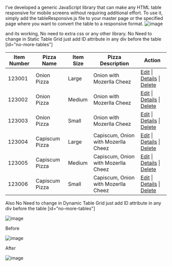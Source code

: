 I’ve developed a generic JavaScript library that can make any HTML table responsive for mobile screens without requiring additional effort. To use it, simply add the tableResponsive.js file to your master page or the specified page where you want to convert the table to a responsive format.
![image](https://github.com/orbitrover/ResponsiveTableGrid/assets/8413437/38c2ea74-367f-4d27-b8c8-b40f620868f3)


and its working, No need to extra css or any other library.
No Need to change in Static Table Grid just add ID attribute in any div before the table [id="no-more-tables"]
<div class=container id="no-more-tables">
<table class=table>
<thead>
<tr>
<th>
Item Number
</th>
<th>
Pizza Name
</th>
<th>
Item Size
</th>
<th>
Pizza Description
</th>
<th>Action</th>
</tr>
</thead>
<tbody>
<tr>
<td>
123001
</td>
<td>
Onion Pizza
</td>
<td>
Large
</td>
<td>
Onion with Mozerlla Cheez
</td>
<td>
<a href=/PizzaStore/Edit>Edit</a> |
<a href=/PizzaStore/Details>Details</a> |
<a href=/PizzaStore/Delete>Delete</a>
</td>
</tr>
<tr>
<td>
123002
</td>
<td>
Onion Pizza
</td>
<td>
Medium
</td>
<td>
Onion with Mozerlla Cheez
</td>
<td>
<a href=/PizzaStore/Edit>Edit</a> |
<a href=/PizzaStore/Details>Details</a> |
<a href=/PizzaStore/Delete>Delete</a>
</td>
</tr>
<tr>
<td>
123003
</td>
<td>
Onion Pizza
</td>
<td>
Small
</td>
<td>
Onion with Mozerlla Cheez
</td>
<td>
<a href=/PizzaStore/Edit>Edit</a> |
<a href=/PizzaStore/Details>Details</a> |
<a href=/PizzaStore/Delete>Delete</a>
</td>
</tr>
<tr>
<td>
123004
</td>
<td>
Capiscum Pizza
</td>
<td>
Large
</td>
<td>
Capiscum, Onion with Mozerlla Cheez
</td>
<td>
<a href=/PizzaStore/Edit>Edit</a> |
<a href=/PizzaStore/Details>Details</a> |
<a href=/PizzaStore/Delete>Delete</a>
</td>
</tr>
<tr>
<td>
123005
</td>
<td>
Capiscum Pizza
</td>
<td>
Medium
</td>
<td>
Capiscum, Onion with Mozerlla Cheez
</td>
<td>
<a href=/PizzaStore/Edit>Edit</a> |
<a href=/PizzaStore/Details>Details</a> |
<a href=/PizzaStore/Delete>Delete</a>
</td>
</tr>
<tr>
<td>
123006
</td>
<td>
Capiscum Pizza
</td>
<td>
Small
</td>
<td>
Capiscum, Onion with Mozerlla Cheez
</td>
<td>
<a href=/PizzaStore/Edit>Edit</a> |
<a href=/PizzaStore/Details>Details</a> |
<a href=/PizzaStore/Delete>Delete</a>
</td>
</tr>
</tbody>
</table>
</div>
Also No Need to change in Dynamic Table Grid just add ID attribute in any div before the table [id="no-more-tables"]

![image](https://github.com/orbitrover/ResponsiveTableGrid/assets/8413437/c0f002c1-20a8-4ad7-b0aa-0aac391d4915)

Before

![image](https://github.com/orbitrover/ResponsiveTableGrid/assets/8413437/7adb0ea7-260f-4ff9-8b0b-b937628d9f53)


After

![image](https://github.com/orbitrover/ResponsiveTableGrid/assets/8413437/4632fee6-d8c7-4a02-aa68-87deaa3c57c7)

